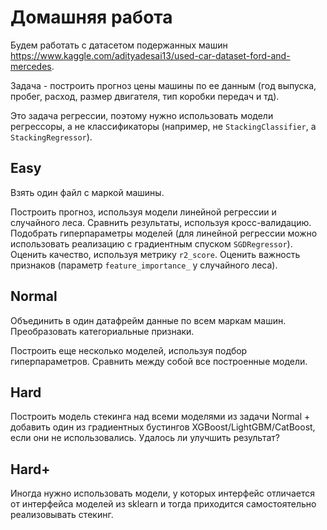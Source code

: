 # Домашняя работа

Будем работать с датасетом подержанных машин https://www.kaggle.com/adityadesai13/used-car-dataset-ford-and-mercedes.

Задача - построить прогноз цены машины по ее данным (год выпуска, пробег, расход, размер двигателя, тип коробки передач и тд). 

Это задача регрессии, поэтому нужно использовать модели регрессоры, а не классификаторы (например, не `StackingClassifier`, а `StackingRegressor`).

## Easy

Взять один файл с маркой машины.

Построить прогноз, используя модели линейной регрессии и случайного леса. Сравнить результаты, используя кросс-валидацию. Подобрать гиперпараметры моделей (для линейной регрессии можно использовать реализацию с градиентным спуском `SGDRegressor`). Оценить качество, используя метрику `r2_score`. Оценить важность признаков (параметр `feature_importance_` у случайного леса).

## Normal

Объединить в один датафрейм данные по всем маркам машин. Преобразовать категориальные признаки.

Построить еще несколько моделей, используя подбор гиперпараметров. Сравнить между собой все построенные модели.

## Hard

Построить модель стекинга над всеми моделями из задачи Normal + добавить один из градиентных бустингов XGBoost/LightGBM/CatBoost, если они не использовались. Удалось ли улучшить результат?

## Hard+

Иногда нужно использовать модели, у которых интерфейс отличается от интерфейса моделей из sklearn и тогда приходится самостоятельно реализовывать стекинг.
